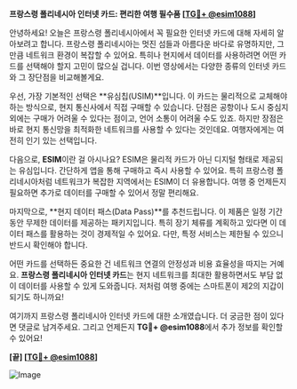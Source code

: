 **프랑스령 폴리네시아 인터넷 카드: 편리한 여행 필수품 [[TG💪+ @esim1088](https://t.me/s/esim1088)]**

안녕하세요! 오늘은 프랑스령 폴리네시아에서 꼭 필요한 인터넷 카드에 대해 자세히 알아보려고 합니다. 프랑스령 폴리네시아는 멋진 섬들과 아름다운 바다로 유명하지만, 그만큼 네트워크 환경이 복잡할 수 있어요. 특히나 현지에서 데이터를 사용하려면 어떤 카드를 선택해야 할지 고민이 많으실 겁니다. 이번 영상에서는 다양한 종류의 인터넷 카드와 그 장단점을 비교해볼게요.

우선, 가장 기본적인 선택은 **유심칩(USIM)**입니다. 이 카드는 물리적으로 교체해야 하는 방식으로, 현지 통신사에서 직접 구매할 수 있습니다. 단점은 공항이나 도시 중심지 외에는 구매가 어려울 수 있다는 점이고, 언어 소통이 어려울 수도 있죠. 하지만 장점은 바로 현지 통신망을 최적화한 네트워크를 사용할 수 있다는 것인데요. 여행자에게는 여전히 인기 있는 선택입니다.

다음으로, **ESIM**이란 걸 아시나요? ESIM은 물리적 카드가 아닌 디지털 형태로 제공되는 유심입니다. 간단하게 앱을 통해 구매하고 즉시 사용할 수 있어요. 특히 프랑스령 폴리네시아처럼 네트워크가 복잡한 지역에서는 ESIM이 더 유용합니다. 여행 중 언제든지 필요하면 추가로 데이터를 구매할 수 있어서 정말 편리해요.

마지막으로, **현지 데이터 패스(Data Pass)**를 추천드립니다. 이 제품은 일정 기간 동안 무제한 데이터를 제공하는 패키지입니다. 특히 장기 체류를 계획하고 있다면 이 데이터 패스를 활용하는 것이 경제적일 수 있어요. 다만, 특정 서비스는 제한될 수 있으니 반드시 확인해야 합니다.

어떤 카드를 선택하든 중요한 건 네트워크 연결의 안정성과 비용 효율성을 따지는 거예요. **프랑스령 폴리네시아 인터넷 카드**는 현지 네트워크를 최대한 활용하면서도 부담 없이 데이터를 사용할 수 있게 도와줍니다. 저처럼 여행 중에는 스마트폰이 제2의 지갑이 되기도 하니까요!

여기까지 프랑스령 폴리네시아 인터넷 카드에 대한 소개였습니다. 더 궁금한 점이 있다면 댓글로 남겨주세요. 그리고 언제든지 **TG💪+ @esim1088**에서 추가 정보를 확인할 수 있어요! 

**[끝] [[TG💪+ @esim1088](https://t.me/s/esim1088)]**

![Image](https://i.postimg.cc/Y0z9fWf4/image.png)